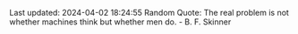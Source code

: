 Last updated: 2024-04-02 18:24:55
Random Quote: The real problem is not whether machines think but whether men do. - B. F. Skinner
